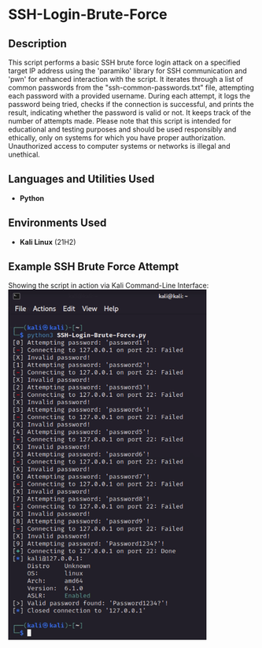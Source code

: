 # SSH-Login-Brute-Force

<h2>Description</h2>
This script performs a basic SSH brute force login attack on a specified target IP address using the 'paramiko' library for SSH communication and 'pwn' for enhanced interaction with the script. It iterates through a list of common passwords from the "ssh-common-passwords.txt" file, attempting each password with a provided username. During each attempt, it logs the password being tried, checks if the connection is successful, and prints the result, indicating whether the password is valid or not. It keeps track of the number of attempts made. Please note that this script is intended for educational and testing purposes and should be used responsibly and ethically, only on systems for which you have proper authorization. Unauthorized access to computer systems or networks is illegal and unethical.
<br />


<h2>Languages and Utilities Used</h2>

- <b>Python</b> 

<h2>Environments Used </h2>

- <b>Kali Linux</b> (21H2)

<h2>Example SSH Brute Force Attempt</h2>

<p align="left">
Showing the script in action via Kali Command-Line Interface: <br/>
<img src="https://github.com/JohnBatshon/SSH-Login-Brute-Force/blob/main/SSH-Login-Brute-Force-Example.png" height="80%" width="80%" alt="Disk Sanitization Steps"/>
<br />
